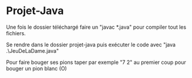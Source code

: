 ﻿# Projet-Java

Une fois le dossier téléchargé faire un "javac *.java" pour compiler tout les fichiers.

Se rendre dans le dossier projet-java puis exécuter le code avec "java .\JeuDeLaDame.java"

Pour faire bouger ses pions taper par exemple "7 2" au premier coup pour bouger un pion blanc (O)

